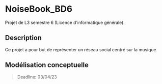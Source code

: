 # NoiseBook_BD6

Projet de L3 semestre 6 (Licence d'informatique générale).

## Description
Ce projet a pour but de représenter un réseau social centré sur la musique.

## Modélisation conceptuelle
> Deadline: 03/04/23



